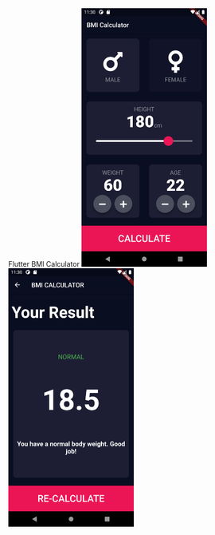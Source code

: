 <html>
<head>
Flutter BMI Calculator
</head>
<body>
<img src="images/s1.png" width="50%" height="50%"/>
<img src="images/s2.png" width="50%" height="50%"//>
</body>
</html>
